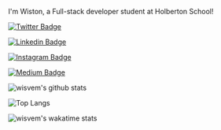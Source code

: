I'm Wiston, a Full-stack developer student at Holberton School!

[![Twitter Badge](https://img.shields.io/badge/-@wisvem-00acee?style=flat&logo=Twitter&logoColor=white)](https://twitter.com/intent/follow?screen_name=wisvem "Follow on Twitter")

[![Linkedin Badge](https://img.shields.io/badge/-wisvem-blue?style=flat-square&logo=Linkedin&logoColor=white&link=https://www.linkedin.com/in/wisvem/)](https://www.linkedin.com/in/wisvem/)

[![Instagram Badge](https://img.shields.io/badge/-wisvem-orange?style=flat-square&logo=instagram&logoColor=white&link=https://instagram.com/wisvem/)](https://instagram.com/wisvem)

[![Medium Badge](https://img.shields.io/badge/-@wisvem-black?style=flat-square&labelColor=black&logo=Medium&link=https://medium.com/@wisvem/)](https://medium.com/@wisvem)


![wisvem's github stats](https://github-readme-stats.vercel.app/api?username=wisvem&show_icons=true)

![Top Langs](https://github-readme-stats.vercel.app/api/top-langs/?username=wisvem&layout=compact)

![wisvem's wakatime stats](https://github-readme-stats.vercel.app/api/wakatime?username=wisvem)


<!--
[<img align="left" alt="WVM | Facebook" width="35px" src="https://i.imgur.com/IBjq8wx.png" />][facebook]

[<img align="left" alt="WVM | Instagram" width="35px" src="https://i.imgur.com/M6yBwxS.png" />][instagram]

[<img align="left" alt="WVM | Twitter" width="35px" src="https://i.imgur.com/iYkheW1.png" />][Twitter]

[<img align="left" alt="WVM | Medium" width="50px" src="https://cdn.freebiesupply.com/images/large/2x/medium-icon-white-on-black.png" />][Medium]

[facebook]: https://www.facebook.com/wisvem
[instagram]: https://www.instagram.com/wisvem/
[Twitter]: https://www.twitter.com/wisvem/
[Medium]: https://www.medium.com/@wisvem
-->

